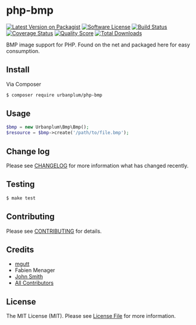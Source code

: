 # php-bmp

[![Latest Version on Packagist](https://img.shields.io/packagist/v/urbanplum/php-bmp.svg?style=flat-square)](https://packagist.org/packages/urbanplum/php-bmp)
[![Software License](https://img.shields.io/badge/license-MIT-brightgreen.svg?style=flat-square)](LICENSE.md)
[![Build Status](https://img.shields.io/travis/urbanplum/php-bmp/master.svg?style=flat-square)](https://travis-ci.org/urbanplum/php-bmp)
[![Coverage Status](https://img.shields.io/scrutinizer/coverage/g/urbanplum/php-bmp.svg?style=flat-square)](https://scrutinizer-ci.com/g/urbanplum/php-bmp/code-structure)
[![Quality Score](https://img.shields.io/scrutinizer/g/urbanplum/php-bmp.svg?style=flat-square)](https://scrutinizer-ci.com/g/urbanplum/php-bmp)
[![Total Downloads](https://img.shields.io/packagist/dt/urbanplum/php-bmp.svg?style=flat-square)](https://packagist.org/packages/urbanplum/php-bmp)

BMP image support for PHP. Found on the net and packaged here for easy consumption.
## Install

Via Composer

``` bash
$ composer require urbanplum/php-bmp
```

## Usage

``` php
$bmp = new Urbanplum\Bmp\Bmp();
$resource = $bmp->create('/path/to/file.bmp');
```

## Change log

Please see [CHANGELOG](CHANGELOG.md) for more information what has changed recently.

## Testing

``` bash
$ make test
```

## Contributing

Please see [CONTRIBUTING](CONTRIBUTING.md) for details.

## Credits

- [mgutt](http://www.programmierer-forum.de/function-imagecreatefrombmp-welche-variante-laeuft-t143137.htm)
- Fabien Menager
- [John Smith](https://github.com/john-n-smith)
- [All Contributors](../../contributors)

## License

The MIT License (MIT). Please see [License File](LICENSE.md) for more information.
